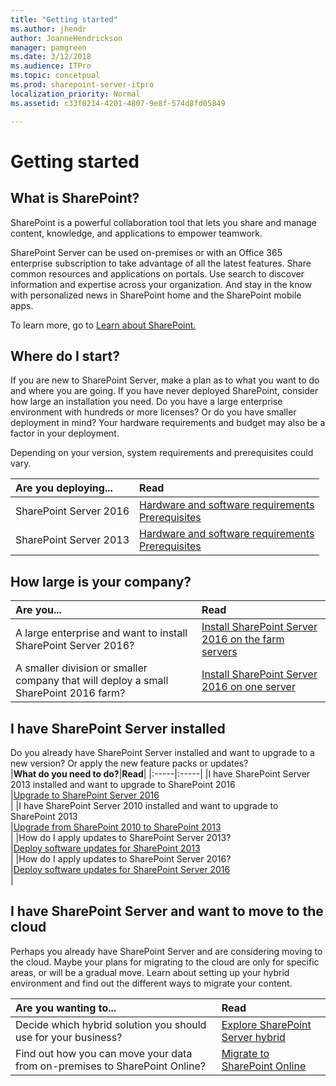 ```yaml
---
title: "Getting started"
ms.author: jhendr
author: JoanneHendrickson
manager: pamgreen
ms.date: 3/12/2018
ms.audience: ITPro
ms.topic: concetpual
ms.prod: sharepoint-server-itpro
localization_priority: Normal
ms.assetid: c33f0214-4201-4807-9e8f-574d8fd05849

---
```


# Getting started

## What is SharePoint?

SharePoint is a powerful collaboration tool that lets you share and manage content, knowledge, and applications to empower teamwork. 
  
SharePoint Server can be used on-premises or with an Office 365 enterprise subscription to take advantage of all the latest features. Share common resources and applications on portals. Use search to discover information and expertise across your organization. And stay in the know with personalized news in SharePoint home and the SharePoint mobile apps.

To learn more, go to <a href="https://products.office.com/en-us/sharepoint/collaboration">Learn about SharePoint. </a>
  
## Where do I start?

If you are new to SharePoint Server, make a plan as to what you want to do and where you are going. If you have never deployed SharePoint, consider how large an installation you need. Do you have a large enterprise environment with hundreds or more licenses?  Or do you have smaller deployment in mind?  Your hardware requirements and budget may also be a factor in your deployment.

Depending on your version, system requirements and prerequisites could vary.

|**Are you deploying...**|**Read**|
|:-----|:-----|
|SharePoint Server 2016<br/>|[Hardware and software requirements](install/hardware-and-software-requirements.md)<br/>[Prerequisites](/install/prerequisites-0.md)<br/>|Hardware and software requirements
|SharePoint Server 2013 <br/>|[Hardware and software requirements](/install/hardware-and-software-requirements.md)<br/>[Prerequisites](install/prerequisites.md)<br/>|


## How large is your company?  

  
|**Are you...**|**Read**|
|:-----|:-----|
|A large enterprise and want to install SharePoint Server 2016?  <br/> |[Install SharePoint Server 2016 on the farm servers](install/install-sharepoint-server-2016-across-multiple-servers.md#InstallSP) <br/> |
|A smaller division or smaller company that will deploy a small SharePoint 2016 farm?  <br/> |[Install SharePoint Server 2016 on one server](install/install-sharepoint-server-2016-on-one-server.md) <br/> |

## I have SharePoint Server installed

Do you already have SharePoint Server installed and want to upgrade to a new version? Or apply the new feature packs or updates?
<br/>
|**What do you need to do?**|**Read**|
|:-----|:-----|
|I have SharePoint Server 2013 installed and want to upgrade to SharePoint 2016  <br/> |[Upgrade to SharePoint Server 2016](upgrade-and-update/upgrade-to-sharepoint-server-2016.md) <br/> |
|I have SharePoint Server 2010 installed and want to upgrade to SharePoint 2013  <br/> |[Upgrade from SharePoint 2010 to SharePoint 2013](upgrade-and-update/upgrade-from-sharepoint-2010-to-sharepoint-2013.md) <br/> |
|How do I apply updates to SharePoint Server 2013?  <br/> |[Deploy software updates for SharePoint 2013](upgrade-and-update/deploy-software-updates-for-sharepoint-2013.md) <br/> |
|How do I apply updates to SharePoint Server 2016?  <br/> |[Deploy software updates for SharePoint Server 2016](upgrade-and-update/deploy-updates-for-sharepoint-server-2016.md) <br/> |

## I have SharePoint Server and want to move to the cloud

Perhaps you already have SharePoint Server and are considering moving to the cloud. Maybe your plans for migrating to the cloud are only for specific areas, or will be a gradual move. Learn about setting up your hybrid environment and find out the different ways to migrate your content. 

 

|**Are you wanting to...**|**Read**|
|:-----|:-----|
|Decide which hybrid solution you should use for your business?  <br/> |[Explore SharePoint Server hybrid](hybrid/explore-sharepoint-server-hybrid.md) <br/> |
|Find out how you can move your data from on-premises to SharePoint Online? <br/> |[Migrate to SharePoint Online](migrate-to-sharepoint-online/migrate-to-sharepoint-online.md) <br/> |
   

